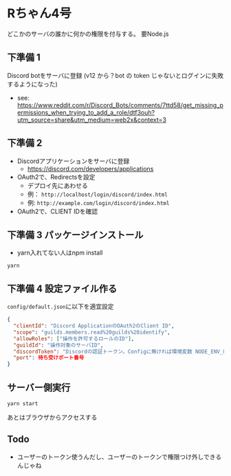 # Rちゃん4号

どこかのサーバの誰かに何かの権限を付与する。
要Node.js

## 下準備 1

Discord botをサーバに登録
(v12 から？bot の token じゃないとログインに失敗するようになった)

- see: https://www.reddit.com/r/Discord_Bots/comments/7ttd58/get_missing_permissions_when_trying_to_add_a_role/dtf3ouh?utm_source=share&utm_medium=web2x&context=3

## 下準備 2

- Discordアプリケーションをサーバに登録
  - https://discord.com/developers/applications
- OAuth2で、Redirectsを設定
  - デプロイ先にあわせる
  - 例： `http://localhost/login/discord/index.html`
  - 例:  `http://example.com/login/discord/index.html`
- OAuth2で、CLIENT IDを確認

## 下準備 3 パッケージインストール
- yarn入れてない人はnpm install

```shell
yarn
```

## 下準備 4 設定ファイル作る

`config/default.json`に以下を適宜設定

```json
{
  "clientId": "Discord ApplicationのOAuth2のClient ID",
  "scope": "guilds.members.read%20guilds%20identify",
  "allowRoles": ["操作を許可するロールのID"],
  "guildId": "操作対象のサーバID",
  "discordToken": "Discordの認証トークン。Configに無ければ環境変数 NODE_ENV_DISCORD_TOKEN を使用する",
  "port": 待ち受けポート番号
}
```

## サーバー側実行

```
yarn start
```

あとはブラウザからアクセスする

## Todo
- ユーザーのトークン使うんだし、ユーザーのトークンで権限つけ外しできるんじゃね
